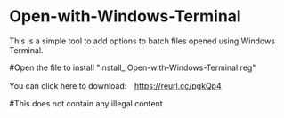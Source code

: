 # Open-with-Windows-Terminal
This is a simple tool to add options to batch files opened using Windows Terminal.

#Open the file to install "install_ Open-with-Windows-Terminal.reg"

You can click here to download:　https://reurl.cc/pgkQp4

#This does not contain any illegal content

